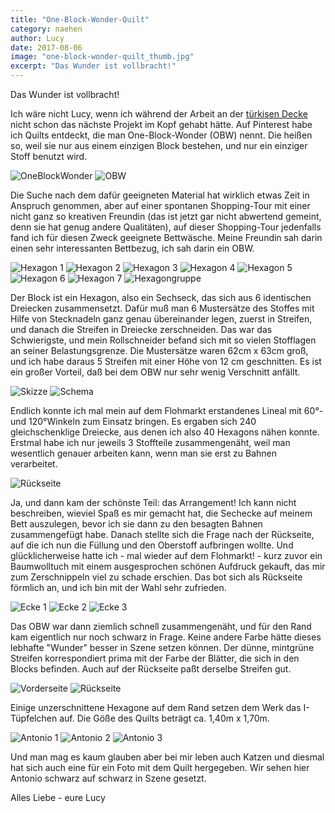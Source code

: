 ```yaml
---
title: "One-Block-Wonder-Quilt"
category: naehen
author: Lucy
date: 2017-08-06
image: "one-block-wonder-quilt_thumb.jpg"
excerpt: "Das Wunder ist vollbracht!"
---
```


Das Wunder ist vollbracht!

Ich wäre nicht Lucy, wenn ich während der Arbeit an der [türkisen Decke](/2017/07/afrikas-kleiner-bruder/) nicht schon das nächste Projekt im Kopf gehabt hätte. Auf Pinterest habe ich Quilts entdeckt, die man One-Block-Wonder (OBW) nennt. Die heißen so, weil sie nur aus einem einzigen Block bestehen, und nur ein einziger Stoff benutzt wird.

![OneBlockWonder](_1110789.JPG)
![OBW](_1110790.JPG)

Die Suche nach dem dafür geeigneten Material hat wirklich etwas Zeit in Anspruch genommen, aber auf einer spontanen Shopping-Tour mit einer nicht ganz so kreativen Freundin (das ist jetzt gar nicht abwertend gemeint, denn sie hat genug andere Qualitäten), auf dieser Shopping-Tour jedenfalls fand ich für diesen Zweck geeignete Bettwäsche. Meine Freundin sah darin einen sehr interessanten Bettbezug, ich sah darin ein OBW.

![Hexagon 1](_1110792.JPG)
![Hexagon 2](_1110802.JPG)
![Hexagon 3](_1110803.JPG)
![Hexagon 4](_1110806.JPG)
![Hexagon 5](_1110808.JPG)
![Hexagon 6](_1110811.JPG)
![Hexagon 7](_1110812.JPG)
![Hexagongruppe](_1110816.JPG)

Der Block ist ein Hexagon, also ein Sechseck, das sich aus 6 identischen Dreiecken zusammensetzt. Dafür muß man 6 Mustersätze des Stoffes mit Hilfe von Stecknadeln ganz genau übereinander legen, zuerst in Streifen, und danach die Streifen in Dreiecke zerschneiden. Das war das Schwierigste, und mein Rollschneider befand sich mit so vielen Stofflagen an seiner Belastungsgrenze. Die Mustersätze waren 62cm x 63cm groß, und ich habe daraus 5 Streifen mit einer Höhe von 12 cm geschnitten. Es ist ein großer Vorteil, daß bei dem OBW nur sehr wenig Verschnitt anfällt.

![Skizze](_1110833.JPG)
![Schema](_1110834.JPG)

Endlich konnte ich mal mein auf dem Flohmarkt erstandenes Lineal mit 60°- und 120°Winkeln zum Einsatz bringen. Es ergaben sich 240 gleichschenklige Dreiecke, aus denen ich also 40 Hexagons nähen konnte.   Erstmal habe ich nur jeweils 3 Stoffteile zusammengenäht, weil man wesentlich genauer arbeiten kann, wenn man sie erst zu Bahnen verarbeitet.

![Rückseite](_1110794.JPG)

Ja, und dann kam der schönste Teil: das Arrangement! Ich kann nicht beschreiben, wieviel Spaß es mir gemacht hat, die Sechecke auf meinem Bett auszulegen, bevor ich sie dann zu den besagten Bahnen zusammengefügt habe. Danach stellte sich die Frage nach der Rückseite, auf die ich nun die Füllung und den Oberstoff aufbringen wollte. Und glücklicherweise hatte ich - mal wieder auf dem Flohmarkt! - kurz zuvor ein Baumwolltuch mit einem ausgesprochen schönen Aufdruck gekauft, das mir zum Zerschnippeln viel zu schade erschien. Das bot sich als Rückseite förmlich an, und ich bin mit der Wahl sehr zufrieden.

![Ecke 1](_1110793.JPG)
![Ecke 2](_1110819.JPG)
![Ecke 3](_1110830.JPG)

Das OBW war dann ziemlich schnell zusammengenäht, und für den Rand kam eigentlich nur noch schwarz in Frage. Keine andere Farbe hätte dieses lebhafte "Wunder" besser in Szene setzen können. Der dünne, mintgrüne Streifen korrespondiert prima mit der Farbe der Blätter, die sich in den Blocks befinden. Auch auf der Rückseite paßt derselbe Streifen gut. 

![Vorderseite](_1110800.JPG)
![Rückseite](_1110797.JPG)

Einige unzerschnittene Hexagone auf dem Rand setzen dem Werk das I-Tüpfelchen auf. Die Göße des Quilts beträgt ca. 1,40m x 1,70m.

![Antonio 1](_1110822.JPG)
![Antonio 2](_1110825.JPG)
![Antonio 3](_1110829.JPG)

Und man mag es kaum glauben aber bei mir leben auch Katzen und diesmal hat sich auch eine für ein Foto mit dem Quilt hergegeben. Wir sehen hier Antonio schwarz auf schwarz in Szene gesetzt.

Alles Liebe - eure Lucy 

